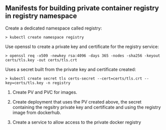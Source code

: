 Manifests for building private container registry in registry namespace
-----------------------------------------------------------------------

Create a dedicated namespace called registry:

    > kubectl create namespace registry
    
Use openssl to create a private key and certificate for the registry service:

    > openssl req -x509 -newkey rsa:4096 -days 365 -nodes -sha256 -keyout certs/tls.key -out certs/tls.crt
   
Uses a secret built from the private key and certificate created:

    > kubectl create secret tls certs-secret --cert=certs/tls.crt --key=certs/tls.key -n registry

1) Create PV and PVC for images.

2) Create deployment that uses the PV created above, the secret containing the regsitry private key and certificate and using the registry image from dockerhub.

3) Create a service to allow access to the private docker registry
